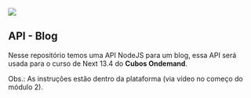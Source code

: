 ![](https://i.imgur.com/xG74tOh.png)

## API - Blog

Nesse repositório temos uma API NodeJS para um blog, essa API será usada para o curso de Next 13.4 do **Cubos Ondemand**.

Obs.: As instruções estão dentro da plataforma (via vídeo no começo do módulo 2).
